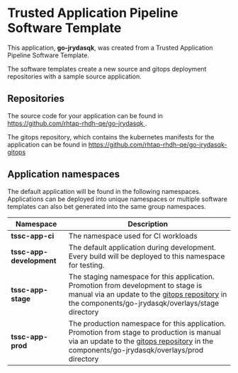 # Trusted Application Pipeline Software Template

This application, **go-jrydasqk**, was created from a Trusted Application Pipeline Software Template.

The software templates create a new source and gitops deployment repositories with a sample source application. 

## Repositories

The source code for your application can be found in [https://github.com/rhtap-rhdh-qe/go-jrydasqk ](https://github.com/rhtap-rhdh-qe/go-jrydasqk ).
 
The gitops repository, which contains the kubernetes manifests for the application can be found in 
[https://github.com/rhtap-rhdh-qe/go-jrydasqk-gitops ](https://github.com/rhtap-rhdh-qe/go-jrydasqk-gitops ) 

## Application namespaces 

The default application will be found in the following namespaces. Applications can be deployed into unique namespaces or multiple software templates can also bet generated into the same group namespaces.  

|  Namespace   |  Description   |  
| -------- | -------- |
| **tssc-app-ci** | The namespace used for CI workloads |
| **tssc-app-development** | The default application during development. Every build will be deployed to this namespace for testing. |
| **tssc-app-stage** | The staging namespace for this application. Promotion from development to stage is manual via an update to the [gitops repository](https://github.com/rhtap-rhdh-qe/go-jrydasqk-gitops ) in the components/go-jrydasqk/overlays/stage directory |
| **tssc-app-prod** | The production namespace for this application. Promotion from stage to production is manual via an update to the [gitops repository](https://github.com/rhtap-rhdh-qe/go-jrydasqk-gitops ) in the components/go-jrydasqk/overlays/prod directory |